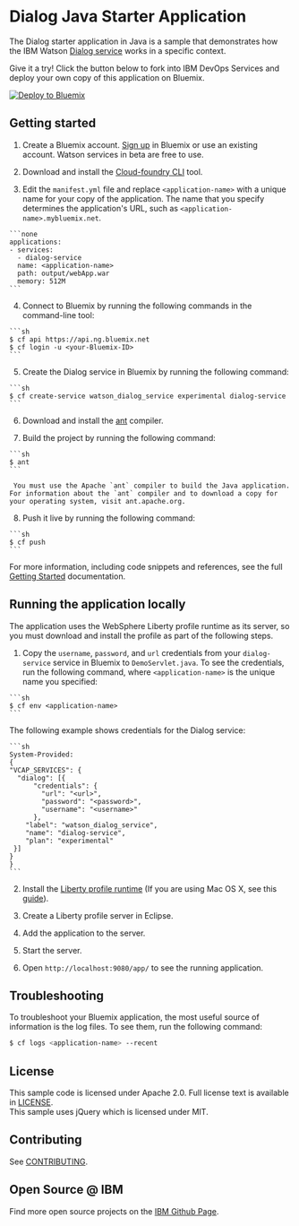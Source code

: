 # Dialog Java Starter Application

  The Dialog starter application in Java is a sample that demonstrates how the IBM Watson [Dialog service][service_url] works in a specific context.

Give it a try! Click the button below to fork into IBM DevOps Services and deploy your own copy of this application on Bluemix.

[![Deploy to Bluemix](https://bluemix.net/deploy/button.png)](https://bluemix.net/deploy?repository=https://github.com/watson-developer-cloud/dialog-java)

## Getting started

  1. Create a Bluemix account. [Sign up][sign_up] in Bluemix or use an existing account. Watson services in beta are free to use.

  2. Download and install the [Cloud-foundry CLI][cloud_foundry] tool.

  3. Edit the `manifest.yml` file and replace `<application-name>` with a unique name for your copy of the application. The name that you specify determines the application's URL, such as `<application-name>.mybluemix.net`.

    ```none
    applications:
    - services:
      - dialog-service
      name: <application-name>
      path: output/webApp.war
      memory: 512M
    ```

  4. Connect to Bluemix by running the following commands in the command-line tool:

    ```sh
    $ cf api https://api.ng.bluemix.net
    $ cf login -u <your-Bluemix-ID>
    ```

  5. Create the Dialog service in Bluemix by running the following command:

    ```sh
    $ cf create-service watson_dialog_service experimental dialog-service
    ```

  6. Download and install the [ant][ant] compiler.

  7. Build the project by running the following command:

    ```sh
    $ ant
    ```
  
     You must use the Apache `ant` compiler to build the Java application. For information about the `ant` compiler and to download a copy for your operating system, visit ant.apache.org.

  8. Push it live by running the following command:

    ```sh
    $ cf push
    ```
For more information, including code snippets and references, see the full [Getting Started][getting_started] documentation.

## Running the application locally

  The application uses the WebSphere Liberty profile runtime as its server,
  so you must download and install the profile as part of the following steps.

  1. Copy the `username`, `password`, and `url` credentials from your `dialog-service` service in Bluemix to `DemoServlet.java`. To see the credentials, run the following command, where `<application-name>` is the unique name you specified:
  
    ```sh
    $ cf env <application-name>
    ```
   The following example shows credentials for the Dialog service:

    ```sh
    System-Provided:
    {
    "VCAP_SERVICES": {
      "dialog": [{
          "credentials": {
            "url": "<url>",
            "password": "<password>",
            "username": "<username>"
          },
        "label": "watson_dialog_service",
        "name": "dialog-service",
        "plan": "experimental"
     }]
    }
    }
    ```
  2. Install the [Liberty profile runtime][liberty] (If you are using Mac OS X, see this [guide][liberty_mac]).

  3. Create a Liberty profile server in Eclipse.

  4. Add the application to the server.

  5. Start the server.

  6. Open `http://localhost:9080/app/` to see the running application.

## Troubleshooting

  To troubleshoot your Bluemix application, the most useful source of
  information is the log files. To see them, run the following command:

  ```sh
  $ cf logs <application-name> --recent
  ```

## License

  This sample code is licensed under Apache 2.0. Full license text is available in [LICENSE](LICENSE).  
  This sample uses jQuery which is licensed under MIT.
## Contributing

  See [CONTRIBUTING](CONTRIBUTING.md).

## Open Source @ IBM

  Find more open source projects on the
  [IBM Github Page](http://ibm.github.io/).

[service_url]: http://www.ibm.com/smarterplanet/us/en/ibmwatson/developercloud/dialog.html
[cloud_foundry]: https://github.com/cloudfoundry/cli
[getting_started]: http://www.ibm.com/smarterplanet/us/en/ibmwatson/developercloud/doc/getting_started/
[sign_up]: https://apps.admin.ibmcloud.com/manage/trial/bluemix.html?cm_mmc=WatsonDeveloperCloud-_-LandingSiteGetStarted-_-x-_-CreateAnAccountOnBluemixCLI
[liberty]: https://developer.ibm.com/wasdev/downloads/
[liberty_mac]: http://www.stormacq.com/how-to-install-websphere-8-5-liberty-profile-on-mac/
[ant]: http://ant.apache.org/bindownload.cgi
